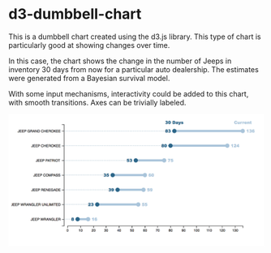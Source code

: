 # d3-dumbbell-chart

This is a dumbbell chart created using the d3.js library. This type of chart is particularly good at showing changes over time. 

In this case, the chart shows the change in the number of Jeeps in inventory 30 days from now for a particular auto dealership. The estimates were generated from a Bayesian survival model. 

With some input mechanisms, interactivity could be added to this chart, with smooth transitions. Axes can be trivially labeled.

![Image of Dumbbell Chart](/screenshot.png?raw=true "Dumbbell Chart in D3")
